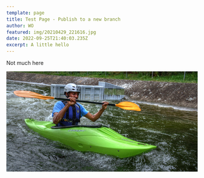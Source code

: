```yaml
---
template: page
title: Test Page - Publish to a new branch
author: WO
featured: img/20210429_221616.jpg
date: 2022-09-25T21:40:03.235Z
excerpt: A little hello
---
```


Not much here

![](img/advTrg.jpg)
